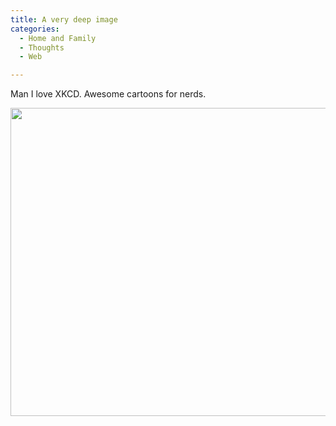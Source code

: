 ```yaml
---
title: A very deep image
categories:
  - Home and Family
  - Thoughts
  - Web

---
```

Man I love XKCD. Awesome cartoons for nerds.

[<img loading="lazy" class="alignnone" title="Sizes" src="http://imgs.xkcd.com/comics/lakes_and_oceans.png" alt="" width="740" height="493" />][1]

 [1]: http://xkcd.com/1040/